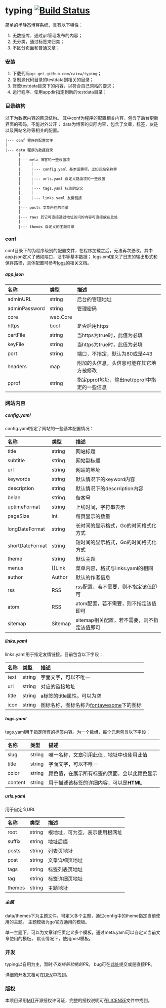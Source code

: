 typing [![Build Status](https://travis-ci.org/caixw/typing.svg?branch=master)](https://travis-ci.org/caixw/typing)
======
 
简单的半静态博客系统，具有以下特性：
 
1. 无数据库，通过git管理发布的内容；
1. 无分类，通过标签来归类；
1. 不区分页面和普通文章；
 
 
 
### 安装
 
1. 下载代码:`go get github.com/caixw/typing`；
1. 复制源代码目录的testdata到相关的目录；
1. 修改testdata目录下的内容，以符合自己网站的要求；
1. 运行程序，使用appdir指定到新的testdata目录；



### 目录结构

以下为数据内容的目录结构。
其中conf为程序的配置相关内容，包含了后台更新界面的密码，不能对外公开；
data为博客的实际内容，包含了文章，标签，友链以及网站名称等相关的配置。

```
|--- conf 程序的配置文件
|
|--- data 程序的数据目录
      |
      |--- meta 博客的一些设置项
      |     |
      |     |--- config.yaml 基本设置项，比如网站名称等
      |     |
      |     |--- urls.yaml 自定义路由项的一些设置
      |     |
      |     |--- tags.yaml 标签的定义
      |     |
      |     |--- links.yaml 友情链接
      |
      |--- posts 文章所在的目录
      |
      |--- raws 其它可直接通过地址访问的内容可直接放在此处
      |
      |--- themes 自定义的主题目录
```
 
 
 
### conf
 
conf目录下的为程序级别的配置文件，在程序加载之后，无法再次更改。其中
app.json定义了诸如端口，证书等基本数据；
logs.xml定义了日志的输出形式和保存路径，具体配置可参考[logs](https://github.com/issue9/logs)的相关文档。


##### app.json

名称          | 类型        | 描述
:-------------|:------------|:------
adminURL      | string      | 后台的管理地址
adminPassword | string      | 管理密码
core          | web.Core
 https        | bool        | 是否启用https
 certFile     | string      | 当https为true时，此值为必填
 keyFile      | string      | 当https为true时，此值为必填
 port         | string      | 端口，不指定，默认为80或是443
 headers      | map         | 附加的头信息，头信息可能在其它地方被修改
 pprof        | string      | 指定pprof地址，输出net/pprof中指定的一些信息




### 网站内容


##### config.yaml

config.yaml指定了网站的一些基本配置情况：

名称            | 类型        | 描述
:-------------  |:------------|:------
title           | string      | 网站标题
subtitle        | string      | 网站副标题
url             | string      | 网站的地址
keywords        | string      | 默认情况下的keyword内容
description     | string      | 默认情况下的descrription内容
beian           | string      | 备案号
uptimeFormat    | string      | 上线时间，字符串表示
pageSize        | int         | 每页显示的数量
longDateFormat  | string      | 长时间的显示格式，Go的时间格式化方式
shortDateFormat | string      | 短时间的显示格式，Go的时间格式化方式
theme           | string      | 默认主题
menus           | []Link      | 菜单内容，格式与links.yaml的相同
author          | Author      | 默认的作者信息
rss             | RSS         | rss配置，若不需要，则不指定该值即可
atom            | RSS         | atom配置，若不需要，则不指定该值即可
sitemap         | Sitemap     | sitemap相关配置，若不需要，则不指定该值即可


##### links.yaml

links.yaml用于指定友情链接。目前包含以下字段：

名称      | 类型        | 描述
:---------|:------------|:----------
text      | string      | 字面文字，可以不唯一
url       | string      | 对应的链接地址
title     | string      | a标签的title属性。可以为空
icon      | string      | 图标名称，图标名称为[fontawesome](http://fontawesome.io)下的图标


##### tags.yaml

tags.yaml用于指定所有的标签内容。为一个数组，每个元素包含以下字段：

名称      | 类型        | 描述
:---------|:------------|:----------
slug      | string      | 唯一名称，文章引用此值，地址中也使用此值
title     | string      | 字面文字，可以不唯一
color     | string      | 颜色值，在展示所有标签的页面，会以此颜色显示
content   | string      | 用于描述该标签的详细内容，可以是**HTML**


##### urls.yaml

用于自定义URL

名称      | 类型        | 描述
:---------|:------------|:----------
root      | string      | 根地址，可为空，表示使用根网址
suffix    | string      | 地址后缀
posts     | string      | 列表页地址
post      | string      | 文章详细页地址
tags      | string      | 标签列表页地址
tag       | string      | 标签详细页地址
themes    | string      | 主题地址


##### 主题

data/themes下为主题文件，可定义多个主题，通过config中的theme指定当前使用的主题。
主题模板为go官方通用的模板。

单一主题下，可以为文章详细页定义多个模板，通过meta.yaml可以自定义当前文章使用的模板，
默认情况下，使用post模板。

 
 
 
 
### 开发
 
typing以自用为主，暂时*不支持新功能的PR*。
bug可在[此处](https://github.com/caixw/typing/issues)提交或是直接PR。
 
详细的开发文档可在[DEV](DEV.md)中找到。
 
 
 
### 版权
 
本项目采用[MIT](http://opensource.org/licenses/MIT)开源授权许可证，完整的授权说明可在[LICENSE](LICENSE)文件中找到。
